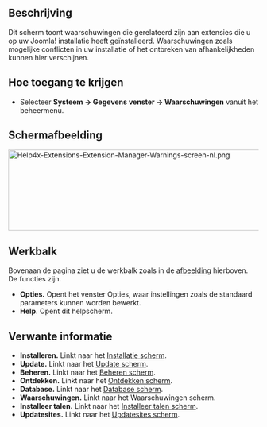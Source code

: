 <!-- Filename: Help4.x:Information:_Warnings / Display title: Informatie: Waarschuwingen -->

## Beschrijving

Dit scherm toont waarschuwingen die gerelateerd zijn aan extensies die u
op uw Joomla! installatie heeft geïnstalleerd. Waarschuwingen zoals
mogelijke conflicten in uw installatie of het ontbreken van
afhankelijkheden kunnen hier verschijnen.

## Hoe toegang te krijgen

- Selecteer **Systeem **→** Gegevens venster **→** Waarschuwingen**
  vanuit het beheermenu.

## Schermafbeelding

<img
src="https://docs.joomla.org/images/thumb/0/01/Help4x-Extensions-Extension-Manager-Warnings-screen-nl.png/800px-Help4x-Extensions-Extension-Manager-Warnings-screen-nl.png"
decoding="async"
srcset="https://docs.joomla.org/images/thumb/0/01/Help4x-Extensions-Extension-Manager-Warnings-screen-nl.png/1200px-Help4x-Extensions-Extension-Manager-Warnings-screen-nl.png 1.5x, https://docs.joomla.org/images/0/01/Help4x-Extensions-Extension-Manager-Warnings-screen-nl.png 2x"
data-file-width="1203" data-file-height="244" width="800" height="162"
alt="Help4x-Extensions-Extension-Manager-Warnings-screen-nl.png" />

## Werkbalk

Bovenaan de pagina ziet u de werkbalk zoals in de
[afbeelding](#Schermafbeelding) hierboven. De functies zijn.

- **Opties.** Opent het venster Opties, waar instellingen zoals de
  standaard parameters kunnen worden bewerkt.
- **Help**. Opent dit helpscherm.

## Verwante informatie

- **Installeren.** Linkt naar het [Installatie
  scherm](https://docs.joomla.org/Help4.x:Extensions:_Install/nl "Help4.x:Extensions: Install/nl").
- **Update.** Linkt naar het [Update
  scherm](https://docs.joomla.org/Help4.x:Extensions:_Update/nl "Help4.x:Extensions: Update/nl").
- **Beheren.** Linkt naar het [Beheren
  scherm](https://docs.joomla.org/Help4.x:Extensions:_Manage/nl "Help4.x:Extensions: Manage/nl").
- **Ontdekken.** Linkt naar het [Ontdekken
  scherm](https://docs.joomla.org/Help4.x:Extensions:_Discover/nl "Help4.x:Extensions: Discover/nl").
- **Database.** Linkt naar het [Database
  scherm](https://docs.joomla.org/Help4.x:Information:_Database/nl "Help4.x:Information: Database/nl").
- **Waarschuwingen.** Linkt naar het
  <span class="mw-selflink selflink">Waarschuwingen scherm</span>.
- **Installeer talen.** Linkt naar het [Installeer talen
  scherm](https://docs.joomla.org/Help4.x:Extensions_Extension_Manager_Languages/nl "Help4.x:Extensions Extension Manager Languages/nl").
- **Updatesites.** Linkt naar het <a
  href="https://docs.joomla.org/index.php?title=Help4.x:Extensions_Extension_Manager_Update_Sites/nl&amp;action=edit&amp;redlink=1"
  class="new"
  title="Help4.x:Extensions Extension Manager Update Sites/nl (page does not exist)">Updatesites
  scherm</a>.
